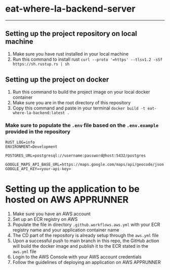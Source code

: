 # eat-where-la-backend-server

---

## Setting up the project repository on local machine

1. Make sure you have rust installed in your local machine
2. Run this command to install rust `curl --proto '=https' --tlsv1.2 -sSf https://sh.rustup.rs | sh`

## Setting up the project on docker

1. Run this command to build the project image on your local docker container
2. Make sure you are in the root directory of this repository
3. Copy this command and paste in your terminal `docker build -t eat-where-la-backend:latest .`

### Make sure to populate the `.env` file based on the `.env.example` provided in the repository

```
RUST_LOG=info
ENVIRONMENT=Development

POSTGRES_URL=postgresql://username:password@host:5432/postgres

GOOGLE_MAPS_API_BASE_URL=https://maps.google.com/maps/api/geocode/json
GOOGLE_API_KEY=<your-api-key>
```

# Setting up the application to be hosted on AWS APPRUNNER
1. Make sure you have an AWS account
2. Set up an ECR registry on AWS
3. Populate the file in directory `.github.workflows.aws.yml` with your ECR registry name and your application container name
4. The CD part of the repository is already setup through the `aws.yml` file
5. Upon a successful push to main branch in this repo, the GitHub action will build the docker image and publish it to the ECR stated in the `aws.yml` file
6. Login to the AWS Console with your AWS account credentials
7. Follow the guidelines of deploying an application on AWS APPRUNNER